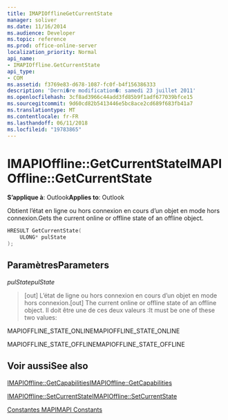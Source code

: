 ```yaml
---
title: IMAPIOfflineGetCurrentState
manager: soliver
ms.date: 11/16/2014
ms.audience: Developer
ms.topic: reference
ms.prod: office-online-server
localization_priority: Normal
api_name:
- IMAPIOffline.GetCurrentState
api_type:
- COM
ms.assetid: f3769e83-d678-1087-fc0f-b4f156386333
description: 'Derni�re modification�: samedi 23 juillet 2011'
ms.openlocfilehash: 3cf8ad3966c44add3fd85b9f1adf677039bfce15
ms.sourcegitcommit: 9d60cd82b5413446e5bc8ace2cd689f683fb41a7
ms.translationtype: MT
ms.contentlocale: fr-FR
ms.lasthandoff: 06/11/2018
ms.locfileid: "19783865"
---
```

# <a name="imapiofflinegetcurrentstate"></a><span data-ttu-id="ca18f-103">IMAPIOffline::GetCurrentState</span><span class="sxs-lookup"><span data-stu-id="ca18f-103">IMAPIOffline::GetCurrentState</span></span>

  
  
<span data-ttu-id="ca18f-104">**S’applique à**: Outlook</span><span class="sxs-lookup"><span data-stu-id="ca18f-104">**Applies to**: Outlook</span></span> 
  
<span data-ttu-id="ca18f-105">Obtient l’état en ligne ou hors connexion en cours d’un objet en mode hors connexion.</span><span class="sxs-lookup"><span data-stu-id="ca18f-105">Gets the current online or offline state of an offline object.</span></span>
  
```cpp
HRESULT GetCurrentState( 
    ULONG* pulState 
);
```

## <a name="parameters"></a><span data-ttu-id="ca18f-106">Paramètres</span><span class="sxs-lookup"><span data-stu-id="ca18f-106">Parameters</span></span>

 <span data-ttu-id="ca18f-107">_pulState_</span><span class="sxs-lookup"><span data-stu-id="ca18f-107">_pulState_</span></span>
  
> <span data-ttu-id="ca18f-108">[out] L’état de ligne ou hors connexion en cours d’un objet en mode hors connexion.</span><span class="sxs-lookup"><span data-stu-id="ca18f-108">[out] The current online or offline state of an offline object.</span></span> <span data-ttu-id="ca18f-109">Il doit être une de ces deux valeurs :</span><span class="sxs-lookup"><span data-stu-id="ca18f-109">It must be one of these two values:</span></span>
    
<span data-ttu-id="ca18f-110">MAPIOFFLINE_STATE_ONLINE</span><span class="sxs-lookup"><span data-stu-id="ca18f-110">MAPIOFFLINE_STATE_ONLINE</span></span>
  
> 
    
<span data-ttu-id="ca18f-111">MAPIOFFLINE_STATE_OFFLINE</span><span class="sxs-lookup"><span data-stu-id="ca18f-111">MAPIOFFLINE_STATE_OFFLINE</span></span>
  
> 
    
## <a name="see-also"></a><span data-ttu-id="ca18f-112">Voir aussi</span><span class="sxs-lookup"><span data-stu-id="ca18f-112">See also</span></span>



[<span data-ttu-id="ca18f-113">IMAPIOffline::GetCapabilities</span><span class="sxs-lookup"><span data-stu-id="ca18f-113">IMAPIOffline::GetCapabilities</span></span>](imapioffline-getcapabilities.md)
  
[<span data-ttu-id="ca18f-114">IMAPIOffline::SetCurrentState</span><span class="sxs-lookup"><span data-stu-id="ca18f-114">IMAPIOffline::SetCurrentState</span></span>](imapioffline-setcurrentstate.md)


[<span data-ttu-id="ca18f-115">Constantes MAPI</span><span class="sxs-lookup"><span data-stu-id="ca18f-115">MAPI Constants</span></span>](mapi-constants.md)

